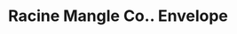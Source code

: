 ---
doi: 10.7916/D85H8TFJ
date_other: unknown
date_other_textual: unknown
form: printed ephemera
genre:
- Envelopes
name:
- Racine Mangle Co.
object_in_context_url: https://biggert.cul.columbia.edu/items/view/ave_biggert_01621
subject_hierarchical_geographic:
- Racine, Wisconsin, United States
subject_name:
- Racine Mangle Co.
title: Racine Mangle Co.. Envelope
sort_title: Racine Mangle Co.. Envelope
call_number: ave_biggert_01621
coordinates:
- 42.726111111111116,-87.80583333333333
pid: ave_biggert_01621
identifiers: ave_biggert_01621
thumbnail: https://derivativo-2.library.columbia.edu/iiif/2/ldpd:343920/full/!256,256/0/native.jpg
permalink: /biggert/ave_biggert_01621/
layout: iiif-image-page
---